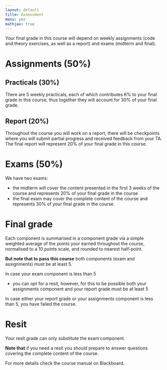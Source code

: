 ```yaml
---
layout: default
title: Assessment
menu: yes
mathjax: true
---
```


Your final grade in this course will depend on weekly assignments (code and theory exercises, as well as a report) and exams (midterm and final).


# Assignments (50%)

## Practicals (30%)

There are 5 weekly practicals, each of which contributes 6% to your final grade in this course, thus together they will account for 30% of your final grade.

## Report (20%)

Throughout the course you will work on a report, there will be checkpoints where you will submit partial progress and received feedback from your TA. The final report will represent 20% of your final grade in this course.


# Exams (50%)

We have two exams:

* the midterm will cover the content presented in the first 3 weeks of the course and represents 20% of your final grade in the course
* the final exam may cover the complete content of the course and represents 30% of your final grade in the course.

# Final grade

Each component is summarised in a component grade via a simple weighted average of the points your earned throughout the course, normalised to a 10 points scale, and rounded to nearest half-point. 

**But note that to pass this course** both components (exam and assignments) must be at least 5.


In case your exam component is less than 5
* you can opt for a resit, however, for this to be possible both your assignments component and your report grade must be at least 5

In case either your report grade or your assignments component is less than 5, you have failed the course.


# Resit

Your resit grade can only substitute the exam component. 

**Note that** if you need a resit you should prepare to answer questions covering the complete content of the course.

For more details check the course manual on Blackboard. 

